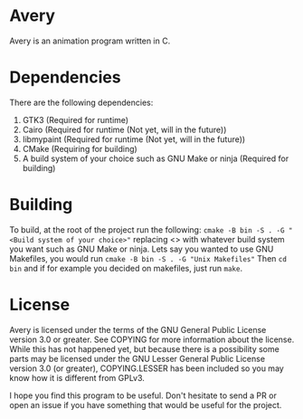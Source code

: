 # Avery
Avery is an animation program written in C.

# Dependencies
There are the following dependencies:
1. GTK3 (Required for runtime)
2. Cairo (Required for runtime (Not yet, will in the future))
3. libmypaint (Required for runtime (Not yet, will in the future))
4. CMake (Requiring for building)
5. A build system of your choice such as GNU Make or ninja (Required for building)


# Building
To build, at the root of the project run the following:
`cmake -B bin -S . -G "<Build system of your choice>"` replacing <> with whatever build system you want such as GNU Make or ninja. Lets say you wanted to use GNU Makefiles, you would run `cmake -B bin -S . -G "Unix Makefiles"` Then `cd bin` and if for example you decided on makefiles, just run `make`.

# License
Avery is licensed under the terms of the GNU General Public License version 3.0 or greater. See COPYING for more information about the license. While this has not happened yet, but because there is a possibility some parts may be licensed under the GNU Lesser General Public License version 3.0 (or greater), COPYING.LESSER has been included so you may know how it is different from GPLv3.





I hope you find this program to be useful. Don't hesitate to send a PR or open an issue if you have something that would be useful for the project.

